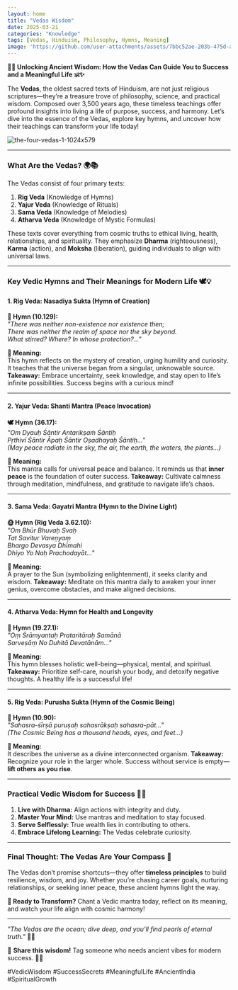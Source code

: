 ```yaml
---
layout: home
title: "Vedas Wisdom"
date: 2025-03-21
categories: "Knowledge"
tags: [Vedas, Hinduism, Philosophy, Hymns, Meaning]
image: 'https://github.com/user-attachments/assets/7bbc52ae-203b-475d-a84a-dfe345e3737b'
---
```


**🌟📜 Unlocking Ancient Wisdom: How the Vedas Can Guide You to Success and a Meaningful Life 🕉️✨**  

The **Vedas**, the oldest sacred texts of Hinduism, are not just religious scriptures—they’re a treasure trove of philosophy, science, and practical wisdom. Composed over 3,500 years ago, these timeless teachings offer profound insights into living a life of purpose, success, and harmony. Let’s dive into the essence of the Vedas, explore key hymns, and uncover how their teachings can transform your life today!  

![the-four-vedas-1-1024x579](https://github.com/user-attachments/assets/7bbc52ae-203b-475d-a84a-dfe345e3737b)

---

### **What Are the Vedas? 🌍📚**  
The Vedas consist of four primary texts:  
1. **Rig Veda** (Knowledge of Hymns)  
2. **Yajur Veda** (Knowledge of Rituals)  
3. **Sama Veda** (Knowledge of Melodies)  
4. **Atharva Veda** (Knowledge of Mystic Formulas)  

These texts cover everything from cosmic truths to ethical living, health, relationships, and spirituality. They emphasize **Dharma** (righteousness), **Karma** (action), and **Moksha** (liberation), guiding individuals to align with universal laws.  

---

### **Key Vedic Hymns and Their Meanings for Modern Life 🕊️💡**  

#### **1. Rig Veda: Nasadiya Sukta (Hymn of Creation)**  
**🔮 Hymn (10.129):**  
*"There was neither non-existence nor existence then;  
There was neither the realm of space nor the sky beyond.  
What stirred? Where? In whose protection?..."*  

**🌟 Meaning:**  
This hymn reflects on the mystery of creation, urging humility and curiosity. It teaches that the universe began from a singular, unknowable source. **Takeaway:** Embrace uncertainty, seek knowledge, and stay open to life’s infinite possibilities. Success begins with a curious mind!  

---

#### **2. Yajur Veda: Shanti Mantra (Peace Invocation)**  
**🕊️ Hymn (36.17):**  
*"Om Dyauḥ Śāntir Antarikṣaṁ Śāntiḥ  
Pṛthivī Śāntir Āpaḥ Śāntir Oṣadhayaḥ Śāntiḥ..."*  
*(May peace radiate in the sky, the air, the earth, the waters, the plants...)*  

**🌟 Meaning:**  
This mantra calls for universal peace and balance. It reminds us that **inner peace** is the foundation of outer success. **Takeaway:** Cultivate calmness through meditation, mindfulness, and gratitude to navigate life’s chaos.  

---

#### **3. Sama Veda: Gayatri Mantra (Hymn to the Divine Light)**  
**🌞 Hymn (Rig Veda 3.62.10):**  
*"Om Bhūr Bhuvaḥ Svaḥ  
Tat Savitur Vareṇyaṃ  
Bhargo Devasya Dhīmahi  
Dhiyo Yo Naḥ Prachodayāt..."*  

**🌟 Meaning:**  
A prayer to the Sun (symbolizing enlightenment), it seeks clarity and wisdom. **Takeaway:** Meditate on this mantra daily to awaken your inner genius, overcome obstacles, and make aligned decisions.  

---

#### **4. Atharva Veda: Hymn for Health and Longevity**  
**🌿 Hymn (19.27.1):**  
*"Oṃ Śrāmyantaḥ Prataritāraḥ Samānā  
Sarveṣāṃ No Duhitā Devatānām..."*  

**🌟 Meaning:**  
This hymn blesses holistic well-being—physical, mental, and spiritual. **Takeaway:** Prioritize self-care, nourish your body, and detoxify negative thoughts. A healthy life is a successful life!  

---

#### **5. Rig Veda: Purusha Sukta (Hymn of the Cosmic Being)**  
**🌌 Hymn (10.90):**  
*"Sahasra-śīrṣā puruṣaḥ sahasrākṣaḥ sahasra-pāt..."*  
*(The Cosmic Being has a thousand heads, eyes, and feet...)*  

**🌟 Meaning:**  
It describes the universe as a divine interconnected organism. **Takeaway:** Recognize your role in the larger whole. Success without service is empty—**lift others as you rise**.  

---

### **Practical Vedic Wisdom for Success 🌱✨**  
1. **Live with Dharma:** Align actions with integrity and duty.  
2. **Master Your Mind:** Use mantras and meditation to stay focused.  
3. **Serve Selflessly:** True wealth lies in contributing to others.  
4. **Embrace Lifelong Learning:** The Vedas celebrate curiosity.  

---

### **Final Thought: The Vedas Are Your Compass 🧭**  
The Vedas don’t promise shortcuts—they offer **timeless principles** to build resilience, wisdom, and joy. Whether you’re chasing career goals, nurturing relationships, or seeking inner peace, these ancient hymns light the way.  

**🔔 Ready to Transform?** Chant a Vedic mantra today, reflect on its meaning, and watch your life align with cosmic harmony!  

---  
*"The Vedas are the ocean; dive deep, and you’ll find pearls of eternal truth."* 🌊💎  

📌 **Share this wisdom!** Tag someone who needs ancient vibes for modern success. 🚀🙏  

#VedicWisdom #SuccessSecrets #MeaningfulLife #AncientIndia #SpiritualGrowth

